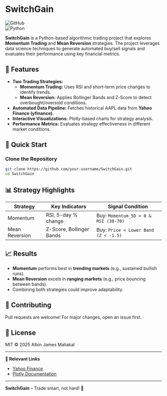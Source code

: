 # SwitchGain

![GitHub](https://img.shields.io/badge/license-MIT-blue)  
![Python](https://img.shields.io/badge/Python-3.8%2B-blue)  

**SwitchGain** is a Python-based algorithmic trading project that explores **Momentum Trading** and **Mean Reversion** strategies. The project leverages data science techniques to generate automated buy/sell signals and evaluates their performance using key financial metrics.  

## 📌 Features  

- **Two Trading Strategies:**  
  - **Momentum Trading:** Uses RSI and short-term price changes to identify trends.  
  - **Mean Reversion:** Applies Bollinger Bands and Z-Score to detect overbought/oversold conditions.  
- **Automated Data Pipeline:** Fetches historical AAPL data from **Yahoo Finance (yfinance)**.  
- **Interactive Visualizations:** Plotly-based charts for strategy analysis.  
- **Performance Metrics:** Evaluates strategy effectiveness in different market conditions.  

## 🚀 Quick Start  

### Clone the Repository  
```bash
git clone https://github.com/your-username/SwitchGain.git  
cd SwitchGain  
```

## 📊 Strategy Highlights  

| **Strategy**       | **Key Indicators**          | **Signal Condition**                     |  
|--------------------|----------------------------|------------------------------------------|  
| Momentum          | RSI, 5-day % change       | Buy: `Momentum_5D > 0 & RSI (30-70)`     |  
| Mean Reversion    | Z-Score, Bollinger Bands  | Buy: `Price < Lower Band (Z < -1.5)`     |  

## 📈 Results  

- **Momentum** performs best in **trending markets** (e.g., sustained bullish runs).  
- **Mean Reversion** excels in **ranging markets** (e.g., price bouncing between bands).  
- Combining both strategies could improve adaptability.   

## 🤝 Contributing  
Pull requests are welcome! For major changes, open an issue first.  

## 📜 License  
MIT © 2025 Albin James Maliakal  

---  
**🔗 Relevant Links**  
- [Yahoo Finance](https://finance.yahoo.com/)  
- [Plotly Documentation](https://plotly.com/python/)  

---  
**SwitchGain** – Trade smart, not hard! 🚀
